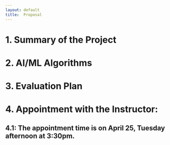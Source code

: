 ```yaml
---
layout: default
title:  Proposal
---
```


# 1. Summary of the Project





# 2. AI/ML Algorithms







# 3. Evaluation Plan






# 4. Appointment with the Instructor:

## 4.1: The appointment time is on April 25, Tuesday afternoon at 3:30pm.
